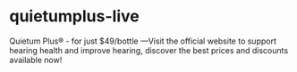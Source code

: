# quietumplus-live
Quietum Plus® - for just $49/bottle —Visit the official website to support hearing health and improve hearing, discover the best prices and discounts available now!
